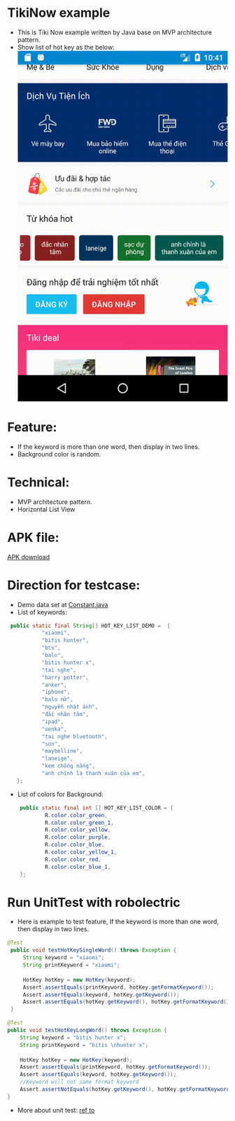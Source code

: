 # TikiNow example
  - This is Tiki Now example written by Java base on MVP architecture pattern.
  - Show list of hot key as the below:
![HotKey Horizontal Listview](./demo.gif)

# Feature:
  - If the keyword is more than one word, then display in two lines.
  - Background color is random.

# Technical:
  - MVP architecture pattern.
  - Horizontal List View

# APK file:
[APK download](./tikinow.apk)

# Direction for testcase:
  - Demo data set at [Constant.java](./app/src/main/java/happy/linhdn/tikinow/util/Constant.java)
  - List of keywords:

 ```java
  public static final String[] HOT_KEY_LIST_DEMO =  {
            "xiaomi",
            "bitis hunter",
            "bts",
            "balo",
            "bitis hunter x",
            "tai nghe",
            "harry potter",
            "anker",
            "iphone",
            "balo nữ",
            "nguyễn nhật ánh",
            "đắc nhân tâm",
            "ipad",
            "senka",
            "tai nghe bluetooth",
            "son",
            "maybelline",
            "laneige",
            "kem chống nắng",
            "anh chính là thanh xuân của em",
    };
```

  - List of colors for Background:

```java
    public static final int [] HOT_KEY_LIST_COLOR = {
            R.color.color_green,
            R.color.color_green_1,
            R.color.color_yellow,
            R.color.color_purple,
            R.color.color_blue,
            R.color.color_yellow_1,
            R.color.color_red,
            R.color.color_blue_1,
    };
```

# Run UnitTest with robolectric
- Here is example to test feature, If the keyword is more than one word, then display in two lines.
```Java
@Test
 public void testHotKeySingleWord() throws Exception {
     String keyword = "xiaomi";
     String printKeyword = "xiaomi";

     HotKey hotKey = new HotKey(keyword);
     Assert.assertEquals(printKeyword, hotKey.getFormatKeyword());
     Assert.assertEquals(keyword, hotKey.getKeyword());
     Assert.assertEquals(hotKey.getKeyword(), hotKey.getFormatKeyword());
 }
 ```

 ```java
 @Test
 public void testHotKeyLongWord() throws Exception {
     String keyword = "bitis hunter x";
     String printKeyword = "bitis \nhunter x";

     HotKey hotKey = new HotKey(keyword);
     Assert.assertEquals(printKeyword, hotKey.getFormatKeyword());
     Assert.assertEquals(keyword, hotKey.getKeyword());
     //Keyword will not same format keyword
     Assert.assertNotEquals(hotKey.getKeyword(), hotKey.getFormatKeyword());
 }
 ```

  - More about unit test:
  [ref to](./app/src/test/java/happy/linhdn/tikinow/TikiNowTestCase.java)
